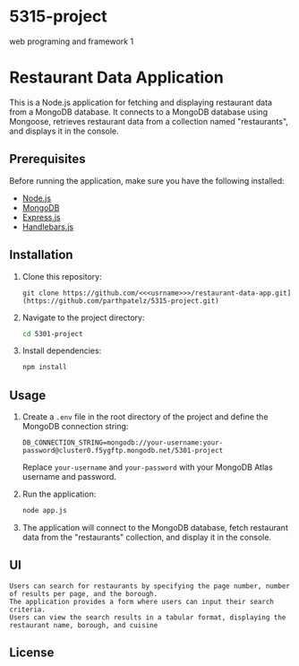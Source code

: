 # 5315-project
web programing and framework 1

# Restaurant Data Application

This is a Node.js application for fetching and displaying restaurant data from a MongoDB database. It connects to a MongoDB database using Mongoose, retrieves restaurant data from a collection named "restaurants", and displays it in the console.

## Prerequisites

Before running the application, make sure you have the following installed:

- [Node.js](https://nodejs.org/)
- [MongoDB](https://www.mongodb.com/)
- [Express.js](https://expressjs.com/)
- [Handlebars.js](https://handlebarsjs.com/)

## Installation

1. Clone this repository:

    ```bash[
    git clone https://github.com/<<<usrname>>>/restaurant-data-app.git](https://github.com/parthpatelz/5315-project.git)
    ```

2. Navigate to the project directory:

    ```bash
    cd 5301-project
    ```

3. Install dependencies:

    ```bash
    npm install
    ```

## Usage

1. Create a `.env` file in the root directory of the project and define the MongoDB connection string:

    ```plaintext
    DB_CONNECTION_STRING=mongodb://your-username:your-password@cluster0.f5ygftp.mongodb.net/5301-project
    ```

   Replace `your-username` and `your-password` with your MongoDB Atlas username and password.

2. Run the application:

    ```bash
    node app.js
    ```

3. The application will connect to the MongoDB database, fetch restaurant data from the "restaurants" collection, and display it in the console.

## UI
    Users can search for restaurants by specifying the page number, number of results per page, and the borough.
    The application provides a form where users can input their search criteria.
    Users can view the search results in a tabular format, displaying the restaurant name, borough, and cuisine

    

## License

